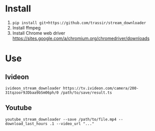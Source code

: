 # Install
1. ```pip install git+https://github.com/trassir/stream_downloader```
2. Install ffmpeg
3. Install Chrome web driver https://sites.google.com/a/chromium.org/chromedriver/downloads
# Use
## Ivideon
```ivideon_stream_downloader https://tv.ivideon.com/camera/200-31tqzoor9JDbaa9bSm06ph/0 /path/to/save/result.ts```
## Youtube
```youtube_stream_downloader --save /path/to/file.mp4 --download_last_hours .1 --video_url "..."```